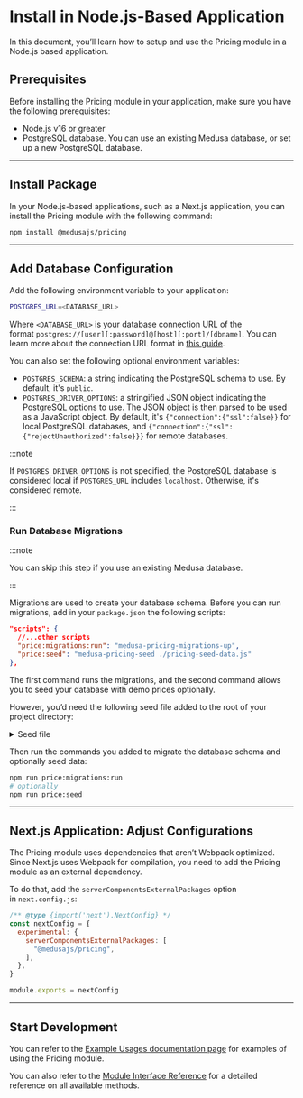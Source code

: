 # Install in Node.js-Based Application

In this document, you’ll learn how to setup and use the Pricing module in a Node.js based application.

## Prerequisites

Before installing the Pricing module in your application, make sure you have the following prerequisites:

- Node.js v16 or greater
- PostgreSQL database. You can use an existing Medusa database, or set up a new PostgreSQL database.

---

## Install Package

In your Node.js-based applications, such as a Next.js application, you can install the Pricing module with the following command:

```bash npm2yarn
npm install @medusajs/pricing
```

---

## Add Database Configuration

Add the following environment variable to your application:

```bash
POSTGRES_URL=<DATABASE_URL>
```

Where `<DATABASE_URL>` is your database connection URL of the format `postgres://[user][:password]@[host][:port]/[dbname]`. You can learn more about the connection URL format in [this guide](../../development/backend/configurations.md#database_url).

You can also set the following optional environment variables:

- `POSTGRES_SCHEMA`: a string indicating the PostgreSQL schema to use. By default, it's `public`.
- `POSTGRES_DRIVER_OPTIONS`: a stringified JSON object indicating the PostgreSQL options to use. The JSON object is then parsed to be used as a JavaScript object. By default, it's `{"connection":{"ssl":false}}` for local PostgreSQL databases, and `{"connection":{"ssl":{"rejectUnauthorized":false}}}` for remote databases.

:::note

If `POSTGRES_DRIVER_OPTIONS` is not specified, the PostgreSQL database is considered local if `POSTGRES_URL` includes `localhost`. Otherwise, it's considered remote.

:::

### Run Database Migrations

:::note

You can skip this step if you use an existing Medusa database.

:::

Migrations are used to create your database schema. Before you can run migrations, add in your `package.json` the following scripts:

```json
"scripts": {
  //...other scripts
  "price:migrations:run": "medusa-pricing-migrations-up",
  "price:seed": "medusa-pricing-seed ./pricing-seed-data.js"
},

```

The first command runs the migrations, and the second command allows you to seed your database with demo prices optionally.

However, you’d need the following seed file added to the root of your project directory:

<Details>
  <Summary>Seed file</Summary>

  ```js
  const currenciesData = [
    {
      code: "USD",
      symbol: "$",
      symbol_native: "$",
      name: "US Dollar",
    },
    {
      code: "CAD",
      symbol: "CA$",
      symbol_native: "$",
      name: "Canadian Dollar",
    },
    {
      code: "EUR",
      symbol: "€",
      symbol_native: "€",
      name: "Euro",
    },
  ]
  
  const moneyAmountsData = [
    {
      id: "money-amount-USD",
      currency_code: "USD",
      amount: 500,
      min_quantity: 1,
      max_quantity: 10,
    },
    {
      id: "money-amount-EUR",
      currency_code: "EUR",
      amount: 400,
      min_quantity: 1,
      max_quantity: 5,
    },
    {
      id: "money-amount-CAD",
      currency_code: "CAD",
      amount: 600,
      min_quantity: 1,
      max_quantity: 8,
    },
  ]
  
  const priceSetsData = [
    {
      id: "price-set-USD",
    },
    {
      id: "price-set-EUR",
    },
    {
      id: "price-set-CAD",
    },
  ]
  
  const priceSetMoneyAmountsData = [
    {
      title: "USD Price Set",
      price_set: "price-set-USD",
      money_amount: "money-amount-USD",
    },
    {
      title: "EUR Price Set",
      price_set: "price-set-EUR",
      money_amount: "money-amount-EUR",
    },
  ]
  
  module.exports = {
    currenciesData,
    moneyAmountsData,
    priceSetsData,
    priceSetMoneyAmountsData,
  }    
  ```

</Details>

Then run the commands you added to migrate the database schema and optionally seed data:

```bash npm2yarn
npm run price:migrations:run
# optionally
npm run price:seed
```

---

## Next.js Application: Adjust Configurations

The Pricing module uses dependencies that aren’t Webpack optimized. Since Next.js uses Webpack for compilation, you need to add the Pricing module as an external dependency.

To do that, add the `serverComponentsExternalPackages` option in `next.config.js`:

```js title=next.config.js
/** @type {import('next').NextConfig} */
const nextConfig = {
  experimental: {
    serverComponentsExternalPackages: [
      "@medusajs/pricing",
    ],
  },
}

module.exports = nextConfig

```

---

## Start Development

You can refer to the [Example Usages documentation page](./examples.mdx) for examples of using the Pricing module.

You can also refer to the [Module Interface Reference](../../references/pricing/interfaces/IPricingModuleService.mdx) for a detailed reference on all available methods.